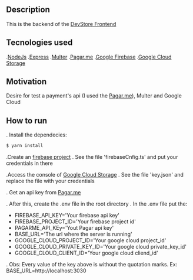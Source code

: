 ## Description

This is the backend of the [DevStore Frontend](https://github.com/hiarlyfs/DevStore-backend)

## Tecnologies used

.[NodeJs](https://nodejs.org/docs/latest-v10.x/api/)
.[Express](https://expressjs.com/pt-br/4x/api.html)
.[Multer](https://github.com/expressjs/multer#readme)
.[Pagar.me](https://docs.pagar.me/reference#principios-basicos)
.[Google Firebase](https://firebase.google.com/docs)
.[Google Cloud Storage](https://cloud.google.com/storage)

## Motivation

Desire for test a payment's api (I used the [Pagar.me](https://docs.pagar.me/reference#principios-basicos)), Multer and Google Cloud

## How to run

. Install the dependecies:

```bash
$ yarn install
```

.Create an [firebase project](https://firebase.google.com/)
. See the file 'firebaseCnfig.ts' and put your credentials in there

.Access the console of [Google Cloud Storage](https://cloud.google.com/storage)
. See the file 'key.json' and replace the file with your credentials

. Get an api key from [Pagar.me](https://docs.pagar.me/reference#principios-basicos)

. After this, create the .env file in the root directory
. In the .env file put the:

- FIREBASE_API_KEY='Your firebase api key'
- FIREBASE_PROJECT_ID='Your firebase project id'
- PAGARME_API_KEy='Yout Pagar api key'
- BASE_URL='The url where the server is running'
- GOOGLE_CLOUD_PROJECT_ID='Your google cloud project_id'
- GOOGLE_CLOUD_PRIVATE_KEY_ID='Your google cloud private_key_id'
- GOOGLE_CLOUD_CLIENT_ID='Your google cloud cliend_id'

. Obs: Every value of the key above is without the quotation marks. Ex: BASE_URL=http://localhost:3030

